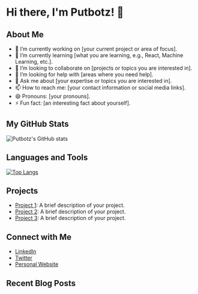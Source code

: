 # Hi there, I'm Putbotz! 👋

## About Me
- 🔭 I’m currently working on [your current project or area of focus].
- 🌱 I’m currently learning [what you are learning, e.g., React, Machine Learning, etc.].
- 👯 I’m looking to collaborate on [projects or topics you are interested in].
- 🤔 I’m looking for help with [areas where you need help].
- 💬 Ask me about [your expertise or topics you are interested in].
- 📫 How to reach me: [your contact information or social media links].
- 😄 Pronouns: [your pronouns].
- ⚡ Fun fact: [an interesting fact about yourself].

## My GitHub Stats
![Putbotz's GitHub stats](https://github-readme-stats.vercel.app/api?username=Putbotz&show_icons=true&theme=radical)

## Languages and Tools
[![Top Langs](https://github-readme-stats.vercel.app/api/top-langs/?username=Putbotz&layout=compact&theme=radical)](https://github.com/anuraghazra/github-readme-stats)

## Projects
- [Project 1](https://github.com/Putbotz/project1): A brief description of your project.
- [Project 2](https://github.com/Putbotz/project2): A brief description of your project.
- [Project 3](https://github.com/Putbotz/project3): A brief description of your project.

## Connect with Me
- [LinkedIn](https://www.linkedin.com/in/yourprofile)
- [Twitter](https://twitter.com/yourprofile)
- [Personal Website](https://yourwebsite.com)

## Recent Blog Posts
<!-- BLOG-POST-LIST:START -->
<!-- BLOG-POST-LIST:END -->
